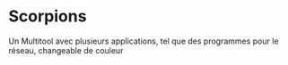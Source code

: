 # Scorpions
Un Multitool avec plusieurs applications, tel que des programmes pour le réseau, changeable de couleur 
